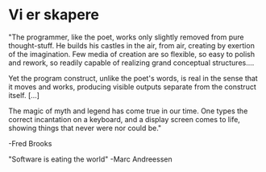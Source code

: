 # Vi er skapere  

"The programmer, like the poet, works only slightly removed from pure thought-stuff. He builds his castles in the air, 
from air, creating by exertion of the imagination. Few media of creation are so flexible, so easy to polish and rework, 
so readily capable of realizing grand conceptual structures....

Yet the program construct, unlike the poet's words, is real in the sense that it moves and works, producing visible 
outputs separate from the construct itself. […] 

The magic of myth and legend has come true in our time. One types the correct incantation on a keyboard, and a display 
screen comes to life, showing things that never were nor could be."
 
-Fred Brooks

"Software is eating the world"
-Marc Andreessen 
